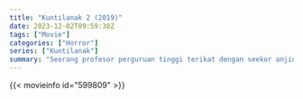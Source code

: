 ```yaml
---
title: "Kuntilanak 2 (2019)"
date: 2023-12-02T09:59:38Z
tags: ["Movie"]
categories: ["Horror"]
series: ["Kuntilanak"]
summary: "Seorang profesor perguruan tinggi terikat dengan seekor anjing terlantar yang dia bawa ke rumahnya."
---
```


<mux-player stream-type="on-demand"
src="https://kp3d-my.sharepoint.com/personal/ryoo_kp3d_onmicrosoft_com/_layouts/15/download.aspx?share=EfdsabquHvtCjcxZ7L4FgJQBa_9U9mFx1U8aoVOYuxw3zg" prefer-playback="mse" controls>

</mux-player>


{{< movieinfo id="599809" >}}

<script src="https://cdn.jsdelivr.net/npm/@mux/mux-player"></script>

 <script type="application/ld+json ">
{
"@context": "https://schema.org/",
"@type": "VideoObject",
"name": "Kuntilanak 2 (2019)",
"contentUrl": "https://stream.mux.com/HkSsgPnPPEHOrCmXfJ028lCnKnu00mR7DmPc4GAHDdGbM.m3u8",
"thumbnailUrl": "https://www.themoviedb.org/t/p/original/t4mmfJHLdJf0NvFjugbStg3WIXu.jpg?width=314&fit_mode=preserve&time=25",
"uploadDate": "2023-12-02T09:59:38Z",
}

</script>